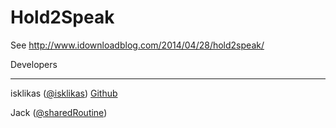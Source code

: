 Hold2Speak
==========

See http://www.idownloadblog.com/2014/04/28/hold2speak/

Developers
___________

isklikas ([@isklikas](https://twitter.com/isklikas)) [Github](https://github.com/isklikas)

Jack ([@sharedRoutine](https://twitter.com/sharedRoutine))
